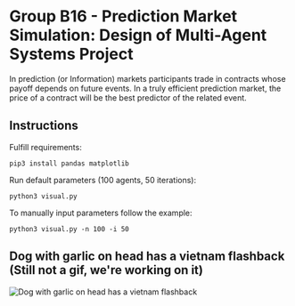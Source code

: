 # Group B16 - Prediction Market Simulation: Design of Multi-Agent Systems Project
In prediction (or Information) markets participants trade in contracts whose payoff depends on future events. In a truly efficient prediction market, the price of a contract will be the best predictor of the related event.

## Instructions
Fulfill requirements:
```
pip3 install pandas matplotlib
```
Run default parameters (100 agents, 50 iterations):
```
python3 visual.py
```
To manually input parameters follow the example:
```
python3 visual.py -n 100 -i 50
```

## Dog with garlic on head has a vietnam flashback (Still not a gif, we're working on it)
![Dog with garlic on head has a vietnam flashback](https://i.imgur.com/eKTqxXR.png)
